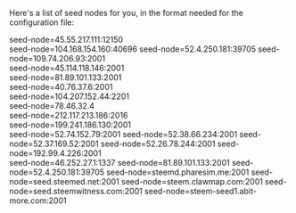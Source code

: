 Here's a list of seed nodes for you,  in the format needed for the configuration file:

seed-node=45.55.217.111:12150                       
seed-node=104.168.154.160:40696
seed-node=52.4.250.181:39705
seed-node=109.74.206.93:2001      
seed-node=45.114.118.146:2001                      
seed-node=81.89.101.133:2001                 
seed-node=40.76.37.6:2001        
seed-node=104.207.152.44:2201      
seed-node=78.46.32.4               
seed-node=212.117.213.186:2016             
seed-node=199.241.186.130:2001     
seed-node=52.74.152.79:2001
seed-node=52.38.66.234:2001
seed-node=52.37.169.52:2001
seed-node=52.26.78.244:2001
seed-node=192.99.4.226:2001  
seed-node=46.252.27.1:1337
seed-node=81.89.101.133:2001
seed-node=52.4.250.181:39705
seed-node=steemd.pharesim.me:2001
seed-node=seed.steemed.net:2001
seed-node=steem.clawmap.com:2001
seed-node=seed.steemwitness.com:2001
seed-node=steem-seed1.abit-more.com:2001

